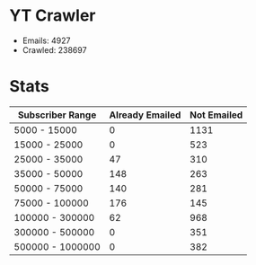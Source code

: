 # YT Crawler
- Emails: 4927
- Crawled: 238697

# Stats
| Subscriber Range  | Already Emailed | Not Emailed |
|-------|-------|-------|
| 5000 - 15000 | 0 | 1131 |
| 15000 - 25000 | 0 | 523 |
| 25000 - 35000 | 47 | 310 |
| 35000 - 50000 | 148 | 263 |
| 50000 - 75000 | 140 | 281 |
| 75000 - 100000 | 176 | 145 |
| 100000 - 300000 | 62 | 968 |
| 300000 - 500000 | 0 | 351 |
| 500000 - 1000000 | 0 | 382 |
